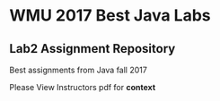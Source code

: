 # WMU 2017 Best Java Labs
## Lab2 Assignment Repository

Best assignments from Java fall 2017

Please View Instructors pdf for **context**
